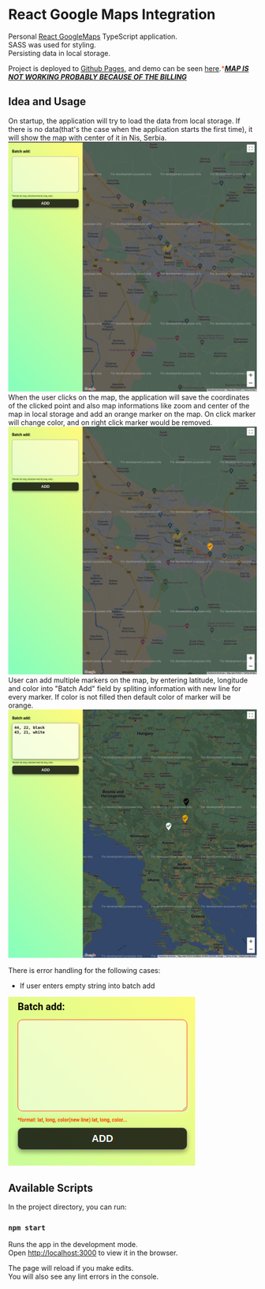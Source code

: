 # React Google Maps Integration

Personal [React GoogleMaps](https://github.com/tomchentw/react-google-maps) TypeScript application.<br />
SASS was used for styling.<br />
Persisting data in local storage.<br />

Project is deployed to [Github Pages](https://pages.github.com/), and demo can be seen [here](https://stefanikolic018.github.io/google-maps-react-test/).<span style="color:orangered">*</span><i><u><b>MAP IS NOT WORKING PROBABLY BECAUSE OF THE BILLING</b></u></i>

## Idea and Usage

On startup, the application will try to load the data from local storage. If there is no data(that's the case when the application starts the first time), it will show the map with center of it in Nis, Serbia.
<img src="/public/screenshots/map.png" alt="On load" title="On load" style="text-align: center">
When the user clicks on the map, the application will save the coordinates of the clicked point and also map informations like zoom and center of the map in local storage and add an orange marker on the map. On click marker will change color, and on right click marker would be removed.
<img src="/public/screenshots/markerOne.png" alt="Marker" title="Marker" style="text-align: center">
User can add multiple markers on the map, by entering latitude, longitude and color into "Batch Add" field by spliting information with new line for every marker. If color is not filled then default color of marker will be orange.
<img src="/public/screenshots/batch.png" alt="Batch add" title="Batch add" style="text-align: center">

There is error handling for the following cases:
- If user enters empty string into batch add
<img src="/public/screenshots/error.png" alt="Empty string" title="Empty string" style="text-align: center">



## Available Scripts

In the project directory, you can run:

### `npm start`

Runs the app in the development mode.\
Open [http://localhost:3000](http://localhost:3000) to view it in the browser.

The page will reload if you make edits.\
You will also see any lint errors in the console.
